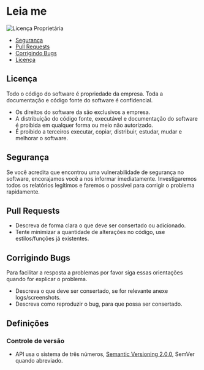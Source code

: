 # Leia me

![Licença Proprietária](https://img.shields.io/badge/Licença-Proprietária-red)

- [Segurança](#segurança)
- [Pull Requests](#pull-requests)
- [Corrigindo Bugs](#corrigindo-bugs)
- [Licença](#licença)

## Licença

Todo o código do software é propriedade da empresa.
Toda a documentação e código fonte do software é confidencial.

- Os direitos do software da são exclusivos a empresa.
- A distribuição do código fonte, executável e documentação do software é proibida em qualquer forma ou meio não autorizado.
- É proibido a terceiros executar, copiar, distribuir, estudar, mudar e melhorar o software.

## Segurança

Se você acredita que encontrou uma vulnerabilidade de segurança no software, encorajamos você a nos informar imediatamente. Investigaremos todos os relatórios legítimos e faremos o possível para corrigir o problema rapidamente.

## Pull Requests

- Descreva de forma clara o que deve ser consertado ou adicionado.
- Tente minimizar a quantidade de alterações no código, use estilos/funções já existentes.

## Corrigindo Bugs

Para facilitar a resposta a problemas por favor siga essas orientações quando for explicar o problema.

- Descreva o que deve ser consertado, se for relevante anexe logs/screenshots.
- Descreva como reproduzir o bug, para que possa ser consertado.

## Definições

### Controle de versão

- API usa o sistema de três números, [Semantic Versioning 2.0.0](https://semver.org/lang/pt-BR/), SemVer quando abreviado.
